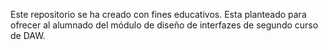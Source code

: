 Este repositorio se ha creado con fines educativos. Esta planteado para ofrecer al alumnado del módulo de diseño de interfazes de segundo curso de DAW.
